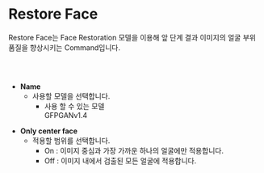# Restore Face

Restore Face는 Face Restoration 모델을 이용해 앞 단계 결과 이미지의 얼굴 부위 품질을 향상시키는 Command입니다.

<p><br></p>
<img/UI_RestoreFace.png>

-   **Name**
    -   사용할 모델을 선택합니다.
        -   사용 할 수 있는 모델  
            GFPGANv1.4<p>
-   **Only center face**
    -   적용할 범위를 선택합니다.
        -   On : 이미지 중심과 가장 가까운 하나의 얼굴에만 적용합니다.
        -   Off : 이미지 내에서 검출된 모든 얼굴에 적용합니다.
